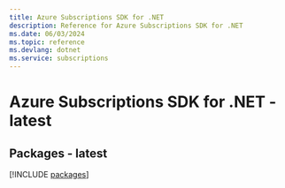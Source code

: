 ```yaml
---
title: Azure Subscriptions SDK for .NET
description: Reference for Azure Subscriptions SDK for .NET
ms.date: 06/03/2024
ms.topic: reference
ms.devlang: dotnet
ms.service: subscriptions
---
```

# Azure Subscriptions SDK for .NET - latest
## Packages - latest
[!INCLUDE [packages](subscriptions-index.md)]